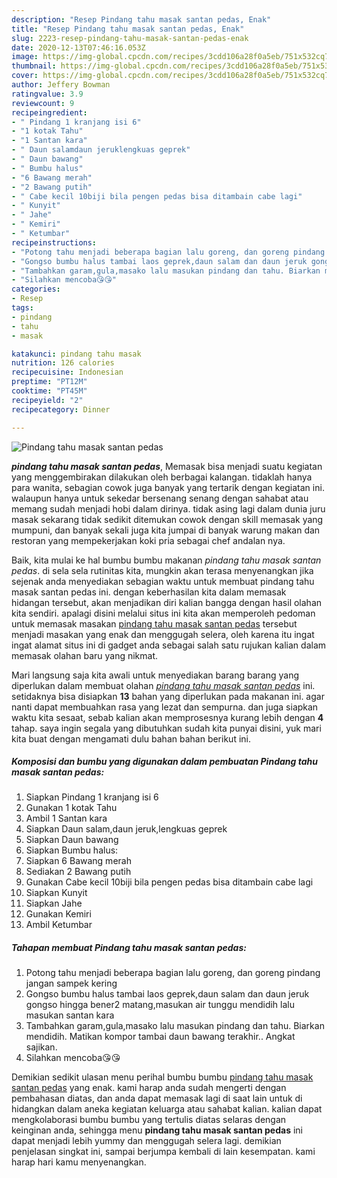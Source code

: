 ```yaml
---
description: "Resep Pindang tahu masak santan pedas, Enak"
title: "Resep Pindang tahu masak santan pedas, Enak"
slug: 2223-resep-pindang-tahu-masak-santan-pedas-enak
date: 2020-12-13T07:46:16.053Z
image: https://img-global.cpcdn.com/recipes/3cdd106a28f0a5eb/751x532cq70/pindang-tahu-masak-santan-pedas-foto-resep-utama.jpg
thumbnail: https://img-global.cpcdn.com/recipes/3cdd106a28f0a5eb/751x532cq70/pindang-tahu-masak-santan-pedas-foto-resep-utama.jpg
cover: https://img-global.cpcdn.com/recipes/3cdd106a28f0a5eb/751x532cq70/pindang-tahu-masak-santan-pedas-foto-resep-utama.jpg
author: Jeffery Bowman
ratingvalue: 3.9
reviewcount: 9
recipeingredient:
- " Pindang 1 kranjang isi 6"
- "1 kotak Tahu"
- "1 Santan kara"
- " Daun salamdaun jeruklengkuas geprek"
- " Daun bawang"
- " Bumbu halus"
- "6 Bawang merah"
- "2 Bawang putih"
- " Cabe kecil 10biji bila pengen pedas bisa ditambain cabe lagi"
- " Kunyit"
- " Jahe"
- " Kemiri"
- " Ketumbar"
recipeinstructions:
- "Potong tahu menjadi beberapa bagian lalu goreng, dan goreng pindang jangan sampek kering"
- "Gongso bumbu halus tambai laos geprek,daun salam dan daun jeruk gongso hingga bener2 matang,masukan air tunggu mendidih lalu masukan santan kara"
- "Tambahkan garam,gula,masako lalu masukan pindang dan tahu. Biarkan mendidih. Matikan kompor tambai daun bawang terakhir.. Angkat sajikan."
- "Silahkan mencoba😘😘"
categories:
- Resep
tags:
- pindang
- tahu
- masak

katakunci: pindang tahu masak 
nutrition: 126 calories
recipecuisine: Indonesian
preptime: "PT12M"
cooktime: "PT45M"
recipeyield: "2"
recipecategory: Dinner

---
```



![Pindang tahu masak santan pedas](https://img-global.cpcdn.com/recipes/3cdd106a28f0a5eb/751x532cq70/pindang-tahu-masak-santan-pedas-foto-resep-utama.jpg)

<b><i>pindang tahu masak santan pedas</i></b>, Memasak bisa menjadi suatu kegiatan yang menggembirakan dilakukan oleh berbagai kalangan. tidaklah hanya para wanita, sebagian cowok juga banyak yang tertarik dengan kegiatan ini. walaupun hanya untuk sekedar bersenang senang dengan sahabat atau memang sudah menjadi hobi dalam dirinya. tidak asing lagi dalam dunia juru masak sekarang tidak sedikit ditemukan cowok dengan skill memasak yang mumpuni, dan banyak sekali juga kita jumpai di banyak warung makan dan restoran yang mempekerjakan koki pria sebagai chef andalan nya.



Baik, kita mulai ke hal bumbu bumbu makanan <i>pindang tahu masak santan pedas</i>. di sela sela rutinitas kita, mungkin akan terasa menyenangkan jika sejenak anda menyediakan sebagian waktu untuk membuat pindang tahu masak santan pedas ini. dengan keberhasilan kita dalam memasak hidangan tersebut, akan menjadikan diri kalian bangga dengan hasil olahan kita sendiri. apalagi disini melalui situs ini kita akan memperoleh pedoman untuk memasak masakan <u>pindang tahu masak santan pedas</u> tersebut menjadi masakan yang enak dan menggugah selera, oleh karena itu ingat ingat alamat situs ini di gadget anda sebagai salah satu rujukan kalian dalam memasak olahan baru yang nikmat.


Mari langsung saja kita awali untuk menyediakan barang barang yang diperlukan dalam membuat olahan <u><i>pindang tahu masak santan pedas</i></u> ini. setidaknya bisa disiapkan <b>13</b> bahan yang diperlukan pada makanan ini. agar nanti dapat membuahkan rasa yang lezat dan sempurna. dan juga siapkan waktu kita sesaat, sebab kalian akan memprosesnya kurang lebih dengan <b>4</b> tahap. saya ingin segala yang dibutuhkan sudah kita punyai disini, yuk mari kita buat dengan mengamati dulu bahan bahan berikut ini.

<!--inarticleads1-->

##### Komposisi dan bumbu yang digunakan dalam pembuatan Pindang tahu masak santan pedas:

1. Siapkan  Pindang 1 kranjang isi 6
1. Gunakan 1 kotak Tahu
1. Ambil 1 Santan kara
1. Siapkan  Daun salam,daun jeruk,lengkuas geprek
1. Siapkan  Daun bawang
1. Siapkan  Bumbu halus:
1. Siapkan 6 Bawang merah
1. Sediakan 2 Bawang putih
1. Gunakan  Cabe kecil 10biji bila pengen pedas bisa ditambain cabe lagi
1. Siapkan  Kunyit
1. Siapkan  Jahe
1. Gunakan  Kemiri
1. Ambil  Ketumbar




<!--inarticleads2-->

##### Tahapan membuat Pindang tahu masak santan pedas:

1. Potong tahu menjadi beberapa bagian lalu goreng, dan goreng pindang jangan sampek kering
1. Gongso bumbu halus tambai laos geprek,daun salam dan daun jeruk gongso hingga bener2 matang,masukan air tunggu mendidih lalu masukan santan kara
1. Tambahkan garam,gula,masako lalu masukan pindang dan tahu. Biarkan mendidih. Matikan kompor tambai daun bawang terakhir.. Angkat sajikan.
1. Silahkan mencoba😘😘




Demikian sedikit ulasan menu perihal bumbu bumbu <u>pindang tahu masak santan pedas</u> yang enak. kami harap anda sudah mengerti dengan pembahasan diatas, dan anda dapat memasak lagi di saat lain untuk di hidangkan dalam aneka kegiatan keluarga atau sahabat kalian. kalian dapat mengkolaborasi bumbu bumbu yang tertulis diatas selaras dengan keinginan anda, sehingga menu <b>pindang tahu masak santan pedas</b> ini dapat menjadi lebih yummy dan menggugah selera lagi. demikian penjelasan singkat ini, sampai berjumpa kembali di lain kesempatan. kami harap hari kamu menyenangkan.
